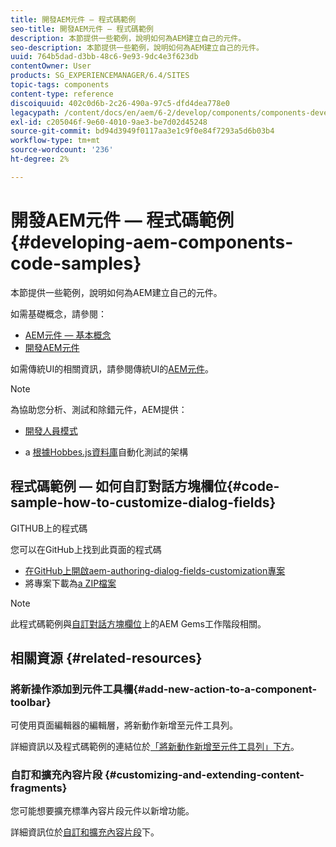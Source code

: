 ```yaml
---
title: 開發AEM元件 — 程式碼範例
seo-title: 開發AEM元件 — 程式碼範例
description: 本節提供一些範例，說明如何為AEM建立自己的元件。
seo-description: 本節提供一些範例，說明如何為AEM建立自己的元件。
uuid: 764b5dad-d3bb-48c6-9e93-9dc4e3f623db
contentOwner: User
products: SG_EXPERIENCEMANAGER/6.4/SITES
topic-tags: components
content-type: reference
discoiquuid: 402c0d6b-2c26-490a-97c5-dfd4dea778e0
legacypath: /content/docs/en/aem/6-2/develop/components/components-develop
exl-id: c205046f-9e60-4010-9ae3-be7d02d45248
source-git-commit: bd94d3949f0117aa3e1c9f0e84f7293a5d6b03b4
workflow-type: tm+mt
source-wordcount: '236'
ht-degree: 2%

---
```


# 開發AEM元件 — 程式碼範例{#developing-aem-components-code-samples}

本節提供一些範例，說明如何為AEM建立自己的元件。

如需基礎概念，請參閱：

* [AEM元件 — 基本概念](/help/sites-developing/components-basics.md)
* [開發AEM元件](/help/sites-developing/developing-components.md)

如需傳統UI的相關資訊，請參閱傳統UI的[AEM元件](/help/sites-developing/developing-components-classic.md)。

>[!NOTE]
>
>為協助您分析、測試和除錯元件，AEM提供：
>
>* [開發人員模式](/help/sites-developing/developer-mode.md)
* a [根據Hobbes.js資料庫](/help/sites-developing/hobbes.md)自動化測試的架構



## 程式碼範例 — 如何自訂對話方塊欄位{#code-sample-how-to-customize-dialog-fields}

GITHUB上的程式碼

您可以在GitHub上找到此頁面的程式碼

* [在GitHub上開啟aem-authoring-dialog-fields-customization專案](https://github.com/Adobe-Marketing-Cloud/aem-authoring-dialog-fields-customization)
* 將專案下載為[a ZIP檔案](https://github.com/Adobe-Marketing-Cloud/aem-authoring-dialog-fields-customization/archive/master.zip)

>[!NOTE]
此程式碼範例與[自訂對話方塊欄位](https://docs.adobe.com/content/ddc/en/gems/customizing-dialog-fields-in-touch-ui.html)上的AEM Gems工作階段相關。

## 相關資源 {#related-resources}

### 將新操作添加到元件工具欄{#add-new-action-to-a-component-toolbar}

可使用頁面編輯器的編輯層，將新動作新增至元件工具列。

詳細資訊以及程式碼範例的連結位於[「將新動作新增至元件工具列」下方](/help/sites-developing/customizing-page-authoring-touch.md#add-new-action-to-a-component-toolbar)。

### 自訂和擴充內容片段 {#customizing-and-extending-content-fragments}

您可能想要擴充標準內容片段元件以新增功能。

詳細資訊位於[自訂和擴充內容片段](/help/sites-developing/customizing-content-fragments.md)下。
